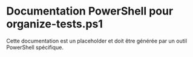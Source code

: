 # Documentation PowerShell pour organize-tests.ps1

Cette documentation est un placeholder et doit être générée par un outil PowerShell spécifique.
